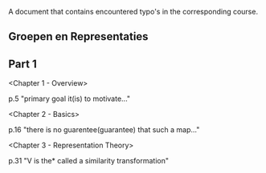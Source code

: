 A document that contains encountered typo's in the corresponding course.

Groepen en Representaties
---

Part 1
---

<Chapter 1 - Overview>

p.5 "primary goal it(is) to motivate..."

<Chapter 2 - Basics>

p.16 "there is no guarentee(guarantee) that such a map..."

<Chapter 3 - Representation Theory>

p.31 "V is the* called a similarity transformation"
